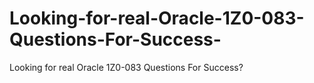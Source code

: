 # Looking-for-real-Oracle-1Z0-083-Questions-For-Success-
Looking for real Oracle 1Z0-083 Questions For Success? 
